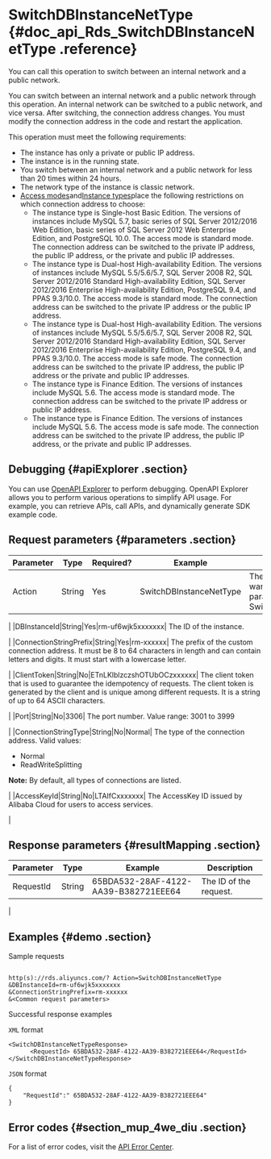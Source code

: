 # SwitchDBInstanceNetType {#doc_api_Rds_SwitchDBInstanceNetType .reference}

You can call this operation to switch between an internal network and a public network.

You can switch between an internal network and a public network through this operation. An internal network can be switched to a public network, and vice versa. After switching, the connection address changes. You must modify the connection address in the code and restart the application.

This operation must meet the following requirements:

-   The instance has only a private or public IP address.
-   The instance is in the running state.
-   You switch between an internal network and a public network for less than 20 times within 24 hours.
-   The network type of the instance is classic network.
-   [Access modes](~~26193~~)and[Instance types](~~26312~~)place the following restrictions on which connection address to choose:
    -   The instance type is Single-host Basic Edition. The versions of instances include MySQL 5.7, basic series of SQL Server 2012/2016 Web Edition, basic series of SQL Server 2012 Web Enterprise Edition, and PostgreSQL 10.0. The access mode is standard mode. The connection address can be switched to the private IP address, the public IP address, or the private and public IP addresses.
    -   The instance type is Dual-host High-availability Edition. The versions of instances include MySQL 5.5/5.6/5.7, SQL Server 2008 R2, SQL Server 2012/2016 Standard High-availability Edition, SQL Server 2012/2016 Enterprise High-availability Edition, PostgreSQL 9.4, and PPAS 9.3/10.0. The access mode is standard mode. The connection address can be switched to the private IP address or the public IP address.
    -   The instance type is Dual-host High-availability Edition. The versions of instances include MySQL 5.5/5.6/5.7, SQL Server 2008 R2, SQL Server 2012/2016 Standard High-availability Edition, SQL Server 2012/2016 Enterprise High-availability Edition, PostgreSQL 9.4, and PPAS 9.3/10.0. The access mode is safe mode. The connection address can be switched to the private IP address, the public IP address or the private and public IP addresses.
    -   The instance type is Finance Edition. The versions of instances include MySQL 5.6. The access mode is standard mode. The connection address can be switched to the private IP address or public IP address.
    -   The instance type is Finance Edition. The versions of instances include MySQL 5.6. The access mode is safe mode. The connection address can be switched to the private IP address, the public IP address, or the private and public IP addresses.

## Debugging {#apiExplorer .section}

You can use [OpenAPI Explorer](https://api.aliyun.com/#product=Rds&api=SwitchDBInstanceNetType) to perform debugging. OpenAPI Explorer allows you to perform various operations to simplify API usage. For example, you can retrieve APIs, call APIs, and dynamically generate SDK example code.

## Request parameters {#parameters .section}

|Parameter|Type|Required?|Example|Description|
|---------|----|---------|-------|-----------|
|Action|String|Yes|SwitchDBInstanceNetType| The operation that you want to perform. Set this parameter to SwitchDBInstanceNetType.

 |
|DBInstanceId|String|Yes|rm-uf6wjk5xxxxxxx| The ID of the instance.

 |
|ConnectionStringPrefix|String|Yes|rm-xxxxxx| The prefix of the custom connection address. It must be 8 to 64 characters in length and can contain letters and digits. It must start with a lowercase letter.

 |
|ClientToken|String|No|ETnLKlblzczshOTUbOCzxxxxxx| The client token that is used to guarantee the idempotency of requests. The client token is generated by the client and is unique among different requests. It is a string of up to 64 ASCII characters.

 |
|Port|String|No|3306| The port number. Value range: 3001 to 3999

 |
|ConnectionStringType|String|No|Normal| The type of the connection address. Valid values:

 -   Normal
-   ReadWriteSplitting

 **Note:** By default, all types of connections are listed.

 |
|AccessKeyId|String|No|LTAIfCxxxxxxx| The AccessKey ID issued by Alibaba Cloud for users to access services.

 |

## Response parameters {#resultMapping .section}

|Parameter|Type|Example|Description|
|---------|----|-------|-----------|
|RequestId|String|65BDA532-28AF-4122-AA39-B382721EEE64| The ID of the request.

 |

## Examples {#demo .section}

Sample requests

``` {#request_demo}

http(s)://rds.aliyuncs.com/? Action=SwitchDBInstanceNetType
&DBInstanceId=rm-uf6wjk5xxxxxxx 
&ConnectionStringPrefix=rm-xxxxxx
&<Common request parameters>

```

Successful response examples

`XML` format

``` {#codeblock_u1a_v7b_iu2}
<SwitchDBInstanceNetTypeResponse>
	  <RequestId> 65BDA532-28AF-4122-AA39-B382721EEE64</RequestId></SwitchDBInstanceNetTypeResponse>
```

`JSON` format

``` {#codeblock_uf8_c6t_l3c}
{
	"RequestId":" 65BDA532-28AF-4122-AA39-B382721EEE64"
}
```

## Error codes {#section_mup_4we_diu .section}

For a list of error codes, visit the [API Error Center](https://error-center.alibabacloud.com/status/product/Rds).

